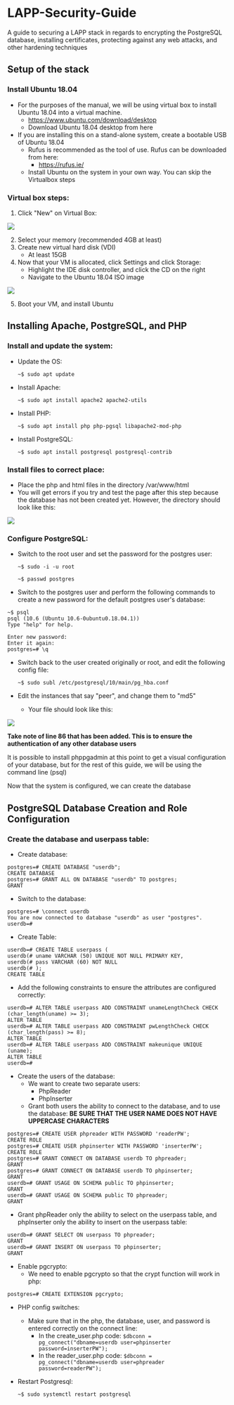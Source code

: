 # LAPP-Security-Guide
A guide to securing a LAPP stack in regards to encrypting the PostgreSQL database, installing certificates, protecting against any web attacks, and other hardening techniques

## Setup of the stack
### Install Ubuntu 18.04	
* For the purposes of the manual, we will be using virtual box to install Ubuntu 18.04 into a virtual machine.
  * https://www.ubuntu.com/download/desktop
  * Download Ubuntu 18.04 desktop from here
* If you are installing this on a stand-alone system, create a bootable USB of Ubuntu 18.04
  * Rufus is recommended as the tool of use. Rufus can be downloaded from here:
    * https://rufus.ie/
  * Install Ubuntu on the system in your own way. You can skip the Virtualbox steps
### Virtual box steps:
1. Click "New" on Virtual Box:

![](screenshots/CreateNewVM.JPG)

2. Select your memory (recommended 4GB at least)
3. Create new virtual hard disk (VDI)
   - At least 15GB
4. Now that your VM is allocated, click Settings and click Storage:
   - Highlight the IDE disk controller, and click the CD on the right
   - Navigate to the Ubuntu 18.04 ISO image

![](screenshots/selectcd.JPG)

   
5. Boot your VM, and install Ubuntu

## Installing Apache, PostgreSQL, and PHP

### Install and update the system:
- Update the OS:

	```~$ sudo apt update```
		
- Install Apache:

	```~$ sudo apt install apache2 apache2-utils```
		
- Install PHP:

	```~$ sudo apt install php php-pgsql libapache2-mod-php```
	
- Install PostgreSQL:

	```~$ sudo apt install postgresql postgresql-contrib```

### Install files to correct place:
* Place the php and html files in the directory /var/www/html
* You will get errors if you try and test the page after this step because the database has not been created yet. However, the directory should look like this:

![](screenshots/installfilestocorrectplace.JPG)

### Configure PostgreSQL:
* Switch to the root user and set the password for the postgres user:
	
	```~$ sudo -i -u root```
	
	```~$ passwd postgres```
	

* Switch to the postgres user and perform the following commands to create a new password for the default postgres user's database:
```
~$ psql
psql (10.6 (Ubuntu 10.6-0ubuntu0.18.04.1))
Type "help" for help.
```
	
```postgres=# \password postgres
Enter new password:
Enter it again:
postgres=# \q
```
* Switch back to the user created originally or root, and edit the following config file:
	
	```~$ sudo subl /etc/postgresql/10/main/pg_hba.conf```
	
* Edit the instances that say "peer", and change them to "md5"
  - Your file should look like this:

![](screenshots/peertomd5.JPG)

**Take note of line 86 that has been added. This is to ensure the authentication of any other database users**

It is possible to install phppgadmin at this point to get a visual configuration of your database, but for the rest of this guide, we will be using the command line (psql)

Now that the system is configured, we can create the database

## PostgreSQL Database Creation and Role Configuration

### Create the database and userpass table:

* Create database: 
```
postgres=# CREATE DATABASE "userdb";
CREATE DATABASE
postgres=# GRANT ALL ON DATABASE "userdb" TO postgres;
GRANT
```
* Switch to the database:
```
postgres=# \connect userdb
You are now connected to database "userdb" as user "postgres".
userdb=# 
```
* Create Table:
```	
userdb=# CREATE TABLE userpass (
userdb(# uname VARCHAR (50) UNIQUE NOT NULL PRIMARY KEY,
userdb(# pass VARCHAR (60) NOT NULL
userdb(# );
CREATE TABLE
```
* Add the following constraints to ensure the attributes are configured correctly:
```	
userdb=# ALTER TABLE userpass ADD CONSTRAINT unameLengthCheck CHECK (char_length(uname) >= 3);
ALTER TABLE
userdb=# ALTER TABLE userpass ADD CONSTRAINT pwLengthCheck CHECK (char_length(pass) >= 8);
ALTER TABLE
userdb=# ALTER TABLE userpass ADD CONSTRAINT makeunique UNIQUE (uname);
ALTER TABLE
userdb=# 
```

* Create the users of the database:
  - We want to create two separate users:
    - PhpReader
    - PhpInserter
  - Grant both users the ability to connect to the database, and to use the database:
**BE SURE THAT THE USER NAME DOES NOT HAVE UPPERCASE CHARACTERS**
```	
postgres=# CREATE USER phpreader WITH PASSWORD 'readerPW';
CREATE ROLE
postgres=# CREATE USER phpinserter WITH PASSWORD 'inserterPW';
CREATE ROLE
postgres=# GRANT CONNECT ON DATABASE userdb TO phpreader;
GRANT
postgres=# GRANT CONNECT ON DATABASE userdb TO phpinserter;
GRANT
userdb=# GRANT USAGE ON SCHEMA public TO phpinserter;
GRANT
userdb=# GRANT USAGE ON SCHEMA public TO phpreader;
GRANT
```
* Grant phpReader only the ability to select on the userpass table, and phpInserter only the ability to insert on the userpass table:
```
userdb=# GRANT SELECT ON userpass TO phpreader;
GRANT
userdb=# GRANT INSERT ON userpass TO phpinserter;
GRANT
```
		
		
* Enable pgcrypto:
  - We need to enable pgcrypto so that the crypt function will work in php:
```
postgres=# CREATE EXTENSION pgcrypto;
```

* PHP config switches:
  - Make sure that in the php, the database, user, and password is entered correctly on the connect line:
    - In the create_user.php code:
```$dbconn = pg_connect("dbname=userdb user=phpinserter password=inserterPW");```	
    - In the reader_user.php code:
```$dbconn = pg_connect("dbname=userdb user=phpreader password=readerPW");```
		
		
* Restart Postgresql:
		
	```~$ sudo systemctl restart postgresql```



